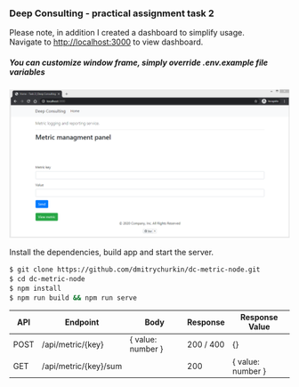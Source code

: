 ### Deep Consulting - practical assignment task 2

Please note, in addition I created a dashboard to simplify usage.  
Navigate to [http://localhost:3000](http://localhost:3000) to view dashboard.

##### You can customize window frame, simply override .env.example file variables

![alt text](https://github.com/dmitrychurkin/dc-metric-node/blob/master/screens/Screenshot_1.png?raw=true)

Install the dependencies, build app and start the server.

```sh
$ git clone https://github.com/dmitrychurkin/dc-metric-node.git
$ cd dc-metric-node
$ npm install
$ npm run build && npm run serve
```

| API  | Endpoint              | Body              | Response  | Response Value    |
| ---- | --------------------- | ----------------- | --------- | ----------------- |
| POST | /api/metric/{key}     | { value: number } | 200 / 400 | {}                |
| GET  | /api/metric/{key}/sum |                   | 200       | { value: number } |
